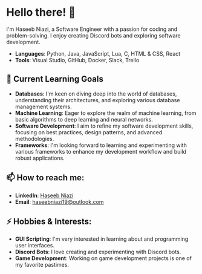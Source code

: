 # Hello there! 👋

I'm Haseeb Niazi, a Software Engineer with a passion for coding and problem-solving. I enjoy creating Discord bots and exploring software development.

- **Languages**: Python, Java, JavaScript, Lua, C, HTML & CSS, React
- **Tools**: Visual Studio, GitHub, Docker, Slack, Trello

## 🌱 Current Learning Goals

- **Databases**: I'm keen on diving deep into the world of databases, understanding their architectures, and exploring various database management systems.
- **Machine Learning**: Eager to explore the realm of machine learning, from basic algorithms to deep learning and neural networks.
- **Software Development**: I aim to refine my software development skills, focusing on best practices, design patterns, and advanced methodologies.
- **Frameworks**: I'm looking forward to learning and experimenting with various frameworks to enhance my development workflow and build robust applications.

## 📫 How to reach me:

- **LinkedIn**: [Haseeb Niazi](https://www.linkedin.com/in/haseebn/)
- **Email**: haseebniazi19@outlook.com

## ⚡ Hobbies & Interests:

- **GUI Scripting**: I'm very interested in learning about and programming user interfaces.
- **Discord Bots**: I love creating and experimenting with Discord bots.
- **Game Development**: Working on game development projects is one of my favorite pastimes.

